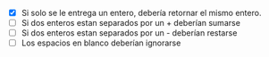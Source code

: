 ﻿- [x] Si solo se le entrega un entero, debería retornar el mismo entero.
- [ ] Si dos enteros estan separados por un + deberían sumarse
- [ ] Si dos enteros estan separados por un - deberían restarse
- [ ] Los espacios en blanco deberían ignorarse